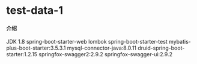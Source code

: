 # test-data-1

#### 介绍
JDK 1.8
spring-boot-starter-web
lombok
spring-boot-starter-test
mybatis-plus-boot-starter:3.5.3.1
mysql-connector-java:8.0.11
druid-spring-boot-starter:1.2.15
springfox-swagger2:2.9.2
springfox-swagger-ui:2.9.2